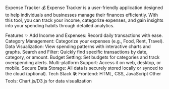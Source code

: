Expense Tracker 💰
Expense Tracker is a user-friendly application designed to help individuals and businesses manage their finances efficiently. With this tool, you can track your income, categorize expenses, and gain insights into your spending habits through detailed analytics.

Features ✨
Add Income and Expenses: Record daily transactions with ease.
Category Management: Categorize your expenses (e.g., Food, Rent, Travel).
Data Visualization: View spending patterns with interactive charts and graphs.
Search and Filter: Quickly find specific transactions by date, category, or amount.
Budget Setting: Set budgets for categories and track overspending alerts.
Multi-platform Support: Access it on web, desktop, or mobile.
Secure Data Storage: All data is securely stored locally or synced to the cloud (optional).
Tech Stack 🛠️
Frontend: HTML, CSS, JavaScript 
Other Tools: Chart.js/D3.js for data visualization
